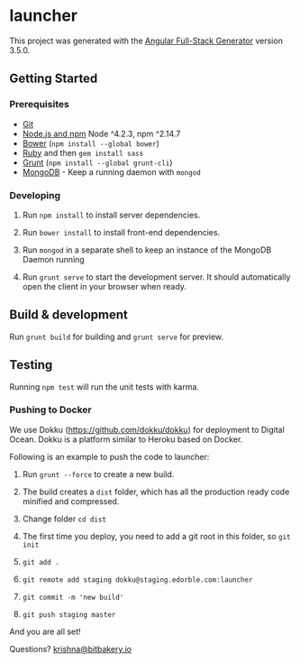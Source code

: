 # launcher

This project was generated with the [Angular Full-Stack Generator](https://github.com/DaftMonk/generator-angular-fullstack) version 3.5.0.

## Getting Started

### Prerequisites

- [Git](https://git-scm.com/)
- [Node.js and npm](nodejs.org) Node ^4.2.3, npm ^2.14.7
- [Bower](bower.io) (`npm install --global bower`)
- [Ruby](https://www.ruby-lang.org) and then `gem install sass`
- [Grunt](http://gruntjs.com/) (`npm install --global grunt-cli`)
- [MongoDB](https://www.mongodb.org/) - Keep a running daemon with `mongod`

### Developing

1. Run `npm install` to install server dependencies.

2. Run `bower install` to install front-end dependencies.

3. Run `mongod` in a separate shell to keep an instance of the MongoDB Daemon running

4. Run `grunt serve` to start the development server. It should automatically open the client in your browser when ready.

## Build & development

Run `grunt build` for building and `grunt serve` for preview.

## Testing

Running `npm test` will run the unit tests with karma.


### Pushing to Docker

We use Dokku (https://github.com/dokku/dokku) for deployment to Digital Ocean. Dokku is a platform similar to Heroku based on Docker. 

Following is an example to push the code to launcher:

1. Run `grunt --force` to create a new build.
 
2. The build creates a `dist` folder, which has all the production ready code minified and compressed.
 
3. Change folder `cd dist`
 
4. The first time you deploy, you need to add a git root in this folder, so `git init`
 
5. `git add .`
 
6. `git remote add staging dokku@staging.edorble.com:launcher` 
 
7. `git commit -m 'new build'`

8. `git push staging master`

And you are all set!

Questions? krishna@bitbakery.io


